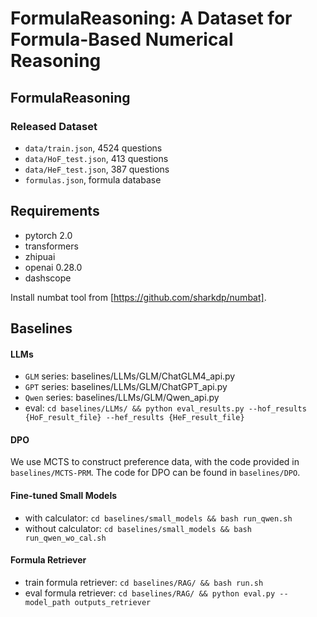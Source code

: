 # FormulaReasoning: A Dataset for Formula-Based Numerical Reasoning

## FormulaReasoning

### Released Dataset
- `data/train.json`, 4524 questions
- `data/HoF_test.json`, 413 questions
- `data/HeF_test.json`, 387 questions
- `formulas.json`, formula database

## Requirements
- pytorch 2.0
- transformers
- zhipuai
- openai 0.28.0
- dashscope
  
Install numbat tool from [https://github.com/sharkdp/numbat].

## Baselines
#### LLMs
- `GLM` series: baselines/LLMs/GLM/ChatGLM4_api.py
- `GPT` series: baselines/LLMs/GLM/ChatGPT_api.py
- `Qwen` series: baselines/LLMs/GLM/Qwen_api.py
- eval: `cd baselines/LLMs/ && python eval_results.py --hof_results {HoF_result_file} --hef_results {HeF_result_file}`

#### DPO
We use MCTS to construct preference data, with the code provided in `baselines/MCTS-PRM`. The code for DPO can be found in `baselines/DPO`.

#### Fine-tuned Small Models
- with calculator: `cd baselines/small_models && bash run_qwen.sh`
- without calculator: `cd baselines/small_models && bash run_qwen_wo_cal.sh`


#### Formula Retriever
- train formula retriever: `cd baselines/RAG/ && bash run.sh`
- eval formula retriever: `cd baselines/RAG/ && python eval.py --model_path outputs_retriever`
